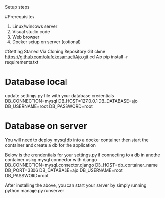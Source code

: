 Setup steps

#Prerequisites
1. Linux/windows server
2. Visual studio code
3. Web browser
4. Docker setup on server (optional)


#Getting Started
Via Cloning Repository
Git clone https://github.com/olufekosamuel/Ajo.git
cd Ajo
pip install -r requirements.txt


# Database local
update settings.py file with your database credentials
DB_CONNECTION=mysql
DB_HOST=127.0.0.1
DB_DATABASE=ajo
DB_USERNAME=root
DB_PASSWORD=root

# Database on server
You will need to deploy mysql db into a docker container
then start the container and create a db for the application

Below is the crendentials for your settings.py if connecting to a db in anothe container using mysql connector with django
DB_CONNECTION=mysql.connector.django
DB_HOST=db_container_name
DB_PORT=3306
DB_DATABASE=ajo
DB_USERNAME=root
DB_PASSWORD=root

After installing the above, you can start your server by simply running python manage.py runserver 

